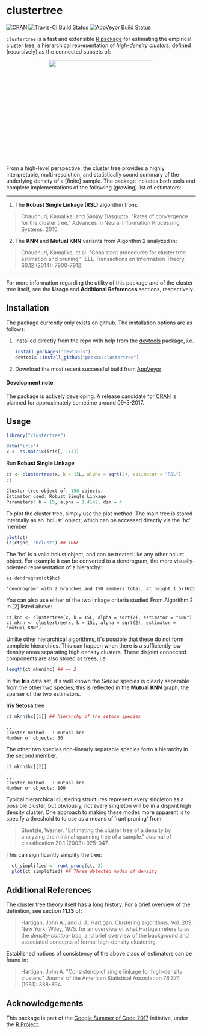 # clustertree
[![CRAN](http://www.r-pkg.org/badges/version/clustertree)](#)
[![Travis-CI Build Status](https://travis-ci.org/peekxc/clustertree.svg?branch=master)](https://travis-ci.org/peekxc/clustertree)
[![AppVeyor Build Status](https://ci.appveyor.com/api/projects/status/github/peekxc/clustertree?branch=master&svg=true)](https://ci.appveyor.com/project/peekxc/clustertree)

`clustertree` is a fast and extensible [R package](https://www.r-project.org/package) for estimating the empirical cluster tree, a hierarchical representation of *high-density clusters*, defined (recursively) as the connected subsets of: 
<div style = "text-align:center" align="center"> <img src="http://peekxc.github.io/img/clustertree.svg" width = "278"/> </div>
From a high-level perspective, the cluster tree provides a highly interpretable, multi-resolution, and statistically sound summary of the underlying density of a [finite] sample. The package includes both tools and complete implementations of the following (growing) list of estimators: 

---
1. The **Robust Single Linkage (RSL)** algorithm from: 
> Chaudhuri, Kamalika, and Sanjoy Dasgupta. "Rates of convergence for the cluster tree." Advances in Neural Information Processing Systems. 2010.

2. The **KNN** and **Mutual KNN** variants from Algorithm 2 analyzed in:
> Chaudhuri, Kamalika, et al. "Consistent procedures for cluster tree estimation and pruning." IEEE Transactions on Information Theory 60.12 (2014): 7900-7912.
	
---

For more information regarding the utility of this package and of the cluster tree itself, see the **Usage** and **Additional References** sections, respectively.

<!--The applications are many—density-based clustering is one such application. The benefits of density-based clustering are numerous, including the ability to capture clusters of arbitrary or non-convex shapes, they do not require *a priori* knowledge concerning number of clusters to find, and they are more often than not robust to varying amounts noise. Akin to some density-based clustering approaches, the cluster tree shares another benefit relatively absent in other clustering approaches: the definition of what constitutes a cluster and its overall object of inference, the hierarchical tree of high-density clusters, is clearly and formally stated. -->

## Installation 
The package currently only exists on github. The installation options are as follows: 

1. Installed directly from the repo with help from the [devtools](https://github.com/hadley/devtools) package, i.e. 

	```R
	install.packages("devtools")
	devtools::install_github("peekxc/clustertree")
	```
2. Download the most recent successful build from [AppVeyor](https://ci.appveyor.com/api/projects/peekxc/clustertree/artifacts/bin/debug.zip?branch=master
) 
#### Development note 

The package is actively developing. A release candidate for [CRAN](https://cran.r-project.org/) is planned for approximately sometime around 09-5-2017.  

## Usage 

```R
library("clustertree")

data("iris")
x <- as.matrix(iris[, 1:4])
```

Run __Robust Single Linkage__
```R
ct <- clustertree(x, k = 15L, alpha = sqrt(2), estimator = "RSL")
ct
```

```R
Cluster tree object of: 150 objects.
Estimator used: Robust Single Linkage
Parameters: k = 15, alpha = 1.4142, dim = 4
```
To plot the cluster tree, simply use the plot method. The main tree is stored internally as an 'hclust' object, which can be accessed directly via the 'hc' member
```R
plot(ct)
is(ct$hc, "hclust") ## TRUE
```
The 'hc' is a valid hclust object, and can be treated like any other hclust object. For example it can be converted to 
a dendrogram, the more visually-oriented representation of a hierarchy: 
```
as.dendrogram(ct$hc)
```
```
'dendrogram' with 2 branches and 150 members total, at height 1.571623 
```

You can also use either of the two linkage criteria studied From Algorithm 2 in [2] listed above: 
```
ct_knn <- clustertree(x, k = 15L, alpha = sqrt(2), estimator = "KNN")
ct_mknn <- clustertree(x, k = 15L, alpha = sqrt(2), estimator = "mutual KNN")
```
Unlike other hierarchical algorithms, it's possible that these do not form complete hierarchies. This can happen when 
there is a sufficiently low density areas separating high density clusters. These disjoint connected components are also stored as trees, i.e. 
```R
length(ct_mknn$hc) ## == 2
```
In the __Iris__ data set, it's well known the _Setosa_ species is clearly separable from the other two species; this is reflected in the __Mutual KNN__ graph, the sparser of the two estimators. 

__Iris Setosa__ tree
```R
ct_mknn$hc[[1]] ## hierarchy of the setosa species 
```

```
...
Cluster method   : mutual knn 
Number of objects: 50 
```
The other two species non-linearly separable species form a hierarchy in the second member.
```R
ct_mknn$hc[[2]]
```

```
...
Cluster method   : mutual knn 
Number of objects: 100 
```

Typical hierarchical clustering structures represent every singleton as a possible cluster, but obviously, not every singleton will be in a disjoint high density cluster. One approach to making these modes more apparent is to specify a threshold to to use as a means of 'runt pruning' from:

> Stuetzle, Werner. "Estimating the cluster tree of a density by analyzing the minimal spanning tree of a sample." Journal of classification 20.1 (2003): 025-047.

This can significantly simplify the tree: 

```R
  ct_simplified <- runt_prune(ct, 2)
  plot(ct_simplified) ## Three detected modes of density
```

## Additional References
The cluster tree theory itself has a long history. For a brief overview of the definition, see section  **11.13** of: 
> Hartigan, John A., and J. A. Hartigan. Clustering algorithms. Vol. 209. New York: Wiley, 1975.
for an overview of what Hartigan refers to as the *density-contour tree,* and brief overview of the background and associated concepts of formal high-density clustering. 

Established notions of consistency of the above class of estimators can be found in: 
> Hartigan, John A. "Consistency of single linkage for high-density clusters." Journal of the American Statistical Association 76.374 (1981): 388-394.


## Acknowledgements 
This package is part of the [Google Summer of Code 2017](https://summerofcode.withgoogle.com/dashboard/project/5111030546956288/overview/) initiative, under the [R Project](https://www.r-project.org/). 